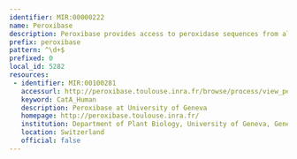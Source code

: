 ```yaml
---
identifier: MIR:00000222
name: Peroxibase
description: Peroxibase provides access to peroxidase sequences from all kingdoms of life, and provides a series of bioinformatics tools and facilities suitable for analysing these sequences.
prefix: peroxibase
pattern: ^\d+$
prefixed: 0
local_id: 5282
resources:
 - identifier: MIR:00100281
   accessurl: http://peroxibase.toulouse.inra.fr/browse/process/view_perox.php?id=${lid}
   keyword: CatA_Human
   description: Peroxibase at University of Geneva
   homepage: http://peroxibase.toulouse.inra.fr/
   institution: Department of Plant Biology, University of Geneva, Geneva
   location: Switzerland
   official: false
---
```

